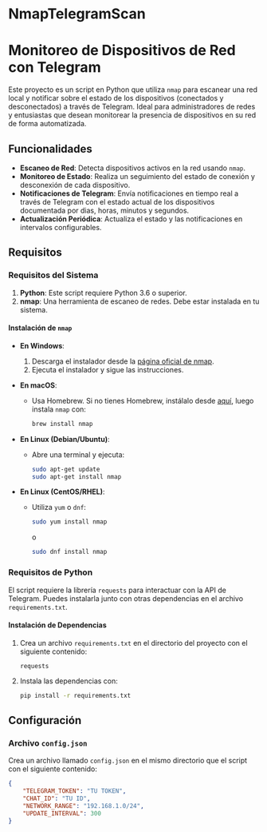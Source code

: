 # NmapTelegramScan
# Monitoreo de Dispositivos de Red con Telegram

Este proyecto es un script en Python que utiliza `nmap` para escanear una red local y notificar sobre el estado de los dispositivos (conectados y desconectados) a través de Telegram. Ideal para administradores de redes y entusiastas que desean monitorear la presencia de dispositivos en su red de forma automatizada.

## Funcionalidades

- **Escaneo de Red**: Detecta dispositivos activos en la red usando `nmap`.
- **Monitoreo de Estado**: Realiza un seguimiento del estado de conexión y desconexión de cada dispositivo.
- **Notificaciones de Telegram**: Envía notificaciones en tiempo real a través de Telegram con el estado actual de los dispositivos documentada por dias, horas, minutos y segundos.
- **Actualización Periódica**: Actualiza el estado y las notificaciones en intervalos configurables.

## Requisitos

### Requisitos del Sistema

1. **Python**: Este script requiere Python 3.6 o superior.
2. **nmap**: Una herramienta de escaneo de redes. Debe estar instalada en tu sistema.

#### Instalación de `nmap`

- **En Windows**:
  1. Descarga el instalador desde la [página oficial de nmap](https://nmap.org/download.html).
  2. Ejecuta el instalador y sigue las instrucciones.

- **En macOS**:
  - Usa Homebrew. Si no tienes Homebrew, instálalo desde [aquí](https://brew.sh/), luego instala `nmap` con:

    ```sh
    brew install nmap
    ```

- **En Linux (Debian/Ubuntu)**:
  - Abre una terminal y ejecuta:

    ```sh
    sudo apt-get update
    sudo apt-get install nmap
    ```

- **En Linux (CentOS/RHEL)**:
  - Utiliza `yum` o `dnf`:

    ```sh
    sudo yum install nmap
    ```

    o

    ```sh
    sudo dnf install nmap
    ```

### Requisitos de Python

El script requiere la librería `requests` para interactuar con la API de Telegram. Puedes instalarla junto con otras dependencias en el archivo `requirements.txt`.

#### Instalación de Dependencias

1. Crea un archivo `requirements.txt` en el directorio del proyecto con el siguiente contenido:

    ```plaintext
    requests
    ```

2. Instala las dependencias con:

    ```sh
    pip install -r requirements.txt
    ```

## Configuración

### Archivo `config.json`

Crea un archivo llamado `config.json` en el mismo directorio que el script con el siguiente contenido:

```json
{
    "TELEGRAM_TOKEN": "TU TOKEN",
    "CHAT_ID": "TU ID",
    "NETWORK_RANGE": "192.168.1.0/24",
    "UPDATE_INTERVAL": 300
}
